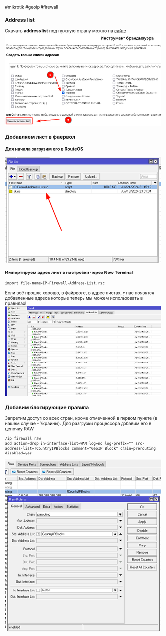 #mikrotik #geoip #firewall 
### Address list
Скачать **address list** под нужную страну можно на [сайте](https://mikrotikconfig.com/firewall/#address)
![](files/Pasted%20image%2020240624232845.png)
### Добавляем лист в фаервол
#### Для начала загрузим его в RouteOS
![](files/Pasted%20image%2020240624233110.png)
#### Импортируем адрес лист в настройки через New Terminal
```bash
import file-name=IP-Firewall-Address-List.rsc
```
Если всё прошло хорошо, в файрволе, в адрес листах, у нас появятся добавленные адреса которые теперь мы можем использовать в правилах!
![](files/Pasted%20image%2020240624233526.png)
### Добавим блокирующие правила
Запретим доступ со всех стран, кроме отмеченной в первом пункте (в нашем случае - Украины). Для разгрузки процессора добавим его в цепочку RAW
```
/ip firewall raw
add action=drop in-interface-list=WAN log=no log-prefix="" src-address-list=!CountryIPBlocks comment="GeoIP Block" chain=prerouting disabled=yes
```
![](files/Pasted%20image%2020240625000157.png)